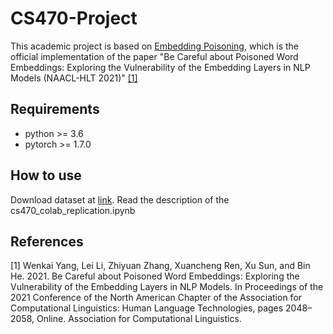 # CS470-Project

This academic project is based on [Embedding Poisoning](https://github.com/lancopku/Embedding-Poisoning),
which is the official implementation of the paper "Be Careful about Poisoned Word Embeddings: Exploring the Vulnerability of the Embedding Layers in NLP Models (NAACL-HLT 2021)" 
[[1]](#1)

## Requirements

* python >= 3.6
* pytorch >= 1.7.0

## How to use
Download dataset at [link](https://drive.google.com/drive/folders/1-tHnDS3yPSDq_eHkiYHduj65RBtxi4di?usp=sharing).
Read the description of the cs470_colab_replication.ipynb

## References
<a id="1">[1]</a> 
Wenkai Yang, Lei Li, Zhiyuan Zhang, Xuancheng Ren, Xu Sun, and Bin He. 2021. 
Be Careful about Poisoned Word Embeddings: Exploring the Vulnerability of the Embedding Layers in NLP Models. 
In Proceedings of the 2021 Conference of the North American Chapter of the Association for Computational Linguistics: Human Language Technologies, pages 2048–2058, Online. Association for Computational Linguistics.

